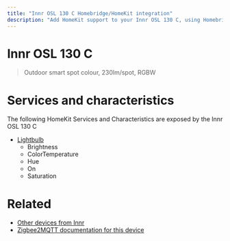 ```yaml
---
title: "Innr OSL 130 C Homebridge/HomeKit integration"
description: "Add HomeKit support to your Innr OSL 130 C, using Homebridge, Zigbee2MQTT and homebridge-z2m."
---
```

<!---
This file has been GENERATED using src/docgen/docgen.ts
DO NOT EDIT THIS FILE MANUALLY!
-->
# Innr OSL 130 C
> Outdoor smart spot colour, 230lm/spot, RGBW


# Services and characteristics
The following HomeKit Services and Characteristics are exposed by
the Innr OSL 130 C

* [Lightbulb](../../light.md)
  * Brightness
  * ColorTemperature
  * Hue
  * On
  * Saturation


# Related
* [Other devices from Innr](../index.md#innr)
* [Zigbee2MQTT documentation for this device](https://www.zigbee2mqtt.io/devices/OSL_130_C.html)